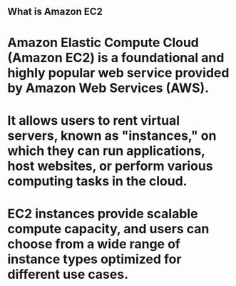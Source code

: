 ## What is Amazon EC2

# Amazon Elastic Compute Cloud (Amazon EC2) is a foundational and highly popular web service provided by Amazon Web Services (AWS).
# It allows users to rent virtual servers, known as "instances," on which they can run applications, host websites, or perform various computing tasks in the cloud.
# EC2 instances provide scalable compute capacity, and users can choose from a wide range of instance types optimized for different use cases.
